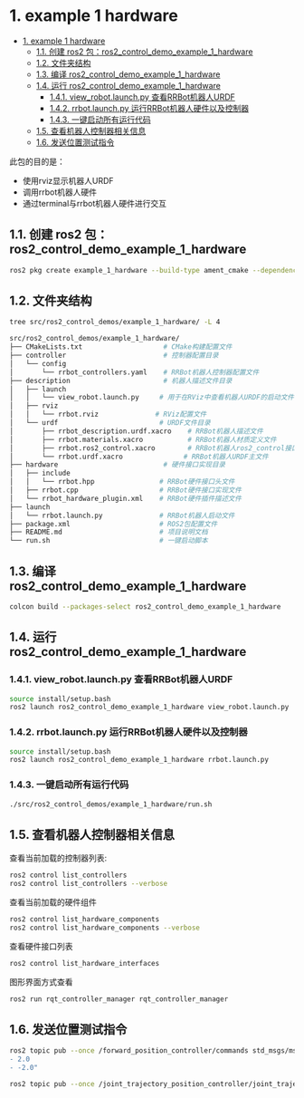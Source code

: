 # 1. example 1 hardware

- [1. example 1 hardware](#1-example-1-hardware)
  - [1.1. 创建 ros2 包：ros2\_control\_demo\_example\_1\_hardware](#11-创建-ros2-包ros2_control_demo_example_1_hardware)
  - [1.2. 文件夹结构](#12-文件夹结构)
  - [1.3. 编译 ros2\_control\_demo\_example\_1\_hardware](#13-编译-ros2_control_demo_example_1_hardware)
  - [1.4. 运行 ros2\_control\_demo\_example\_1\_hardware](#14-运行-ros2_control_demo_example_1_hardware)
    - [1.4.1. view\_robot.launch.py 查看RRBot机器人URDF](#141-view_robotlaunchpy-查看rrbot机器人urdf)
    - [1.4.2. rrbot.launch.py 运行RRBot机器人硬件以及控制器](#142-rrbotlaunchpy-运行rrbot机器人硬件以及控制器)
    - [1.4.3. 一键启动所有运行代码](#143-一键启动所有运行代码)
  - [1.5. 查看机器人控制器相关信息](#15-查看机器人控制器相关信息)
  - [1.6. 发送位置测试指令](#16-发送位置测试指令)

此包的目的是：

- 使用rviz显示机器人URDF
- 调用rrbot机器人硬件
- 通过terminal与rrbot机器人硬件进行交互

## 1.1. 创建 ros2 包：ros2_control_demo_example_1_hardware

```bash
ros2 pkg create example_1_hardware --build-type ament_cmake --dependencies rclcpp
```

## 1.2. 文件夹结构

```bash
tree src/ros2_control_demos/example_1_hardware/ -L 4
```

```bash
src/ros2_control_demos/example_1_hardware/
├── CMakeLists.txt                    # CMake构建配置文件
├── controller                        # 控制器配置目录
│   └── config
│       └── rrbot_controllers.yaml    # RRBot机器人控制器配置文件
├── description                       # 机器人描述文件目录
│   ├── launch
│   │   └── view_robot.launch.py     # 用于在RViz中查看机器人URDF的启动文件
│   ├── rviz
│   │   └── rrbot.rviz              # RViz配置文件
│   └── urdf                         # URDF文件目录
│       ├── rrbot_description.urdf.xacro    # RRBot机器人描述文件
│       ├── rrbot.materials.xacro           # RRBot机器人材质定义文件
│       ├── rrbot.ros2_control.xacro        # RRBot机器人ros2_control接口定义文件
│       └── rrbot.urdf.xacro               # RRBot机器人URDF主文件
├── hardware                          # 硬件接口实现目录
│   ├── include
│   │   └── rrbot.hpp                # RRBot硬件接口头文件
│   ├── rrbot.cpp                    # RRBot硬件接口实现文件
│   └── rrbot_hardware_plugin.xml    # RRBot硬件插件描述文件
├── launch
│   └── rrbot.launch.py              # RRBot机器人启动文件
├── package.xml                      # ROS2包配置文件
├── README.md                        # 项目说明文档
└── run.sh                           # 一键启动脚本
```

## 1.3. 编译 ros2_control_demo_example_1_hardware

```bash
colcon build --packages-select ros2_control_demo_example_1_hardware
```

## 1.4. 运行 ros2_control_demo_example_1_hardware

### 1.4.1. view_robot.launch.py 查看RRBot机器人URDF

```bash
source install/setup.bash
ros2 launch ros2_control_demo_example_1_hardware view_robot.launch.py
```

### 1.4.2. rrbot.launch.py 运行RRBot机器人硬件以及控制器

```bash
source install/setup.bash
ros2 launch ros2_control_demo_example_1_hardware rrbot.launch.py
```

### 1.4.3. 一键启动所有运行代码

```bash
./src/ros2_control_demos/example_1_hardware/run.sh
```

## 1.5. 查看机器人控制器相关信息

查看当前加载的控制器列表:

```bash
ros2 control list_controllers
ros2 control list_controllers --verbose
```

查看当前加载的硬件组件

```bash
ros2 control list_hardware_components
ros2 control list_hardware_components --verbose
```

查看硬件接口列表

```bash
ros2 control list_hardware_interfaces
```

图形界面方式查看

```bash
ros2 run rqt_controller_manager rqt_controller_manager
```

## 1.6. 发送位置测试指令

```bash
ros2 topic pub --once /forward_position_controller/commands std_msgs/msg/Float64MultiArray "data:
- 2.0
- -2.0"
```

```bash
ros2 topic pub --once /joint_trajectory_position_controller/joint_trajectory trajectory_msgs/msg/JointTrajectory '{joint_names: ["joint1", "joint2"], points: [{positions: [2.0, -2.0], time_from_start: {sec: 1, nanosec: 0}}]}'
```
